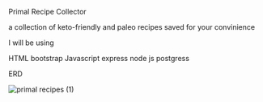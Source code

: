 Primal Recipe Collector

a collection of keto-friendly and paleo recipes saved for your convinience

I will be using


HTML
bootstrap
Javascript
express node js
postgress


ERD

![primal recipes (1)](https://user-images.githubusercontent.com/34468962/141537249-65e2b1ae-2662-4727-a5a9-a59a91b2b1ac.png)
